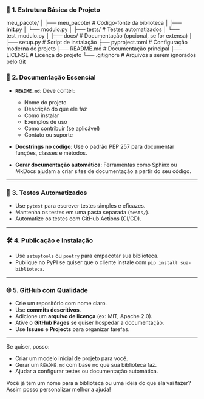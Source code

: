 ### 🚀 **1. Estrutura Básica do Projeto**
meu_pacote/
│
├── meu_pacote/           # Código-fonte da biblioteca
│   ├── __init__.py
│   └── modulo.py
│
├── tests/                # Testes automatizados
│   └── test_modulo.py
│
├── docs/                 # Documentação (opcional, se for extensa)
│
├── setup.py              # Script de instalação
├── pyproject.toml        # Configuração moderna do projeto
├── README.md             # Documentação principal
├── LICENSE               # Licença do projeto
└── .gitignore            # Arquivos a serem ignorados pelo Git


### 🧾 **2. Documentação Essencial**
- **`README.md`**: Deve conter:
  - Nome do projeto
  - Descrição do que ele faz
  - Como instalar
  - Exemplos de uso
  - Como contribuir (se aplicável)
  - Contato ou suporte

- **Docstrings no código**: Use o padrão PEP 257 para documentar funções, classes e métodos.

- **Gerar documentação automática**: Ferramentas como Sphinx ou MkDocs ajudam a criar sites de documentação a partir do seu código.

---

### 🧪 **3. Testes Automatizados**
- Use `pytest` para escrever testes simples e eficazes.
- Mantenha os testes em uma pasta separada (`tests/`).
- Automatize os testes com GitHub Actions (CI/CD).

---

### 🛠️ **4. Publicação e Instalação**
- Use `setuptools` ou `poetry` para empacotar sua biblioteca.
- Publique no PyPI se quiser que o cliente instale com `pip install sua-biblioteca`.

---

### 🌐 **5. GitHub com Qualidade**
- Crie um repositório com nome claro.
- Use **commits descritivos**.
- Adicione um **arquivo de licença** (ex: MIT, Apache 2.0).
- Ative o **GitHub Pages** se quiser hospedar a documentação.
- Use **Issues** e **Projects** para organizar tarefas.

---

Se quiser, posso:
- Criar um modelo inicial de projeto para você.
- Gerar um `README.md` com base no que sua biblioteca faz.
- Ajudar a configurar testes ou documentação automática.

Você já tem um nome para a biblioteca ou uma ideia do que ela vai fazer? Assim posso personalizar melhor a ajuda!